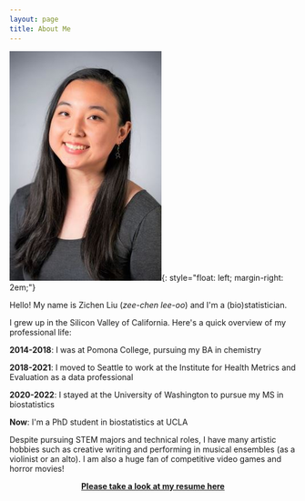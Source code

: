 ```yaml
---
layout: page
title: About Me
---
```


![me](/assets/img/my_tall_face.jpg){: style="float: left; margin-right: 2em;"}

Hello! My name is Zichen Liu (*zee-chen lee-oo*) and I'm a (bio)statistician.

I grew up in the Silicon Valley of California. Here's a quick overview of my professional life:

**2014-2018**: I was at Pomona College, pursuing my BA in chemistry

**2018-2021**: I moved to Seattle to work at the Institute for Health Metrics and Evaluation as a data professional

**2020-2022**: I stayed at the University of Washington to pursue my MS in biostatistics

**Now**: I'm a PhD student in biostatistics at UCLA
 
Despite pursuing STEM majors and technical roles, I have many artistic hobbies such as creative writing and performing in musical ensembles (as a violinist or an alto). I am also a huge fan of competitive video games and horror movies!

<a href="/assets/files/resume.pdf"><center><b>Please take a look at my resume here</b></center></a>

